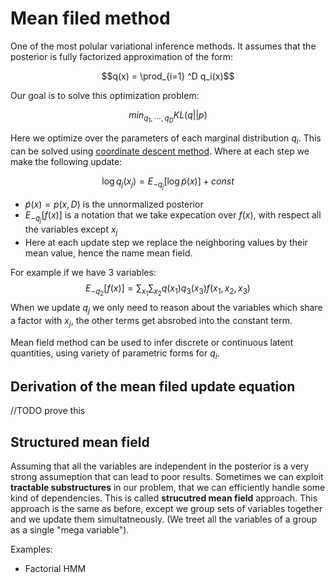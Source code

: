 # Mean filed method

One of the most polular variational inference methods. It assumes that the posterior is fully factorized approximation of the form:

$$q(x) = \prod_{i=1} ^D q_i(x)$$

Our goal is to solve this optimization problem:

$$min_{q_1, \cdots, q_D } KL(q||p) $$

Here we optimize over the parameters of each marginal distribution $q_i$. This can be solved using [coordinate descent method](coordinate_descent.md). Where at each step we make the following update:

$$ \log q_j(x_j) = E_{-q_j}[\log \tilde{p}(x)] + const ​$$ 

* $\tilde{p}(x) = p(x,D)$ is the unnormalized posterior 
* $E_{-q_j} [f(x)]$ is a notation that we take expecation over $f(x)$, with respect all the variables except $x_j$ 
* Here at each update step we replace the neighboring values by their mean value, hence the name mean field.

For example if we have 3 variables:
$$
E_{-q_2}[f(x)] = \sum_{x_1}\sum_{x_2}q(x_1)q_3(x_3)f(x_1, x_2, x_3)
$$
When we update $q_j$ we only need to reason about the variables which share a factor with $x_j$, the other terms get absrobed into the constant term.

Mean field method can be used to infer discrete or continuous latent quantities, using variety of parametric forms for $q_i$. 

## Derivation of the mean filed update equation
//TODO prove this

## Structured mean field

Assuming that all the variables are independent in the posterior is a very strong assumeption that can lead to poor results. Sometimes we can exploit **tractable substructures** in our problem, that we can efficiently handle some kind of dependencies. This is called **strucutred mean field** approach. This approach is the same as before, except we group sets of variables together and we update them simultatneously. (We treet all the variables of a group as a single "mega variable"). 

Examples:

* Factorial HMM
